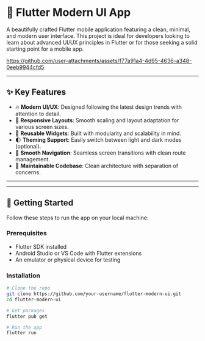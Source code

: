 # 📱 Flutter Modern UI App

A beautifully crafted Flutter mobile application featuring a clean, minimal, and modern user interface. This project is ideal for developers looking to learn about advanced UI/UX principles in Flutter or for those seeking a solid starting point for a mobile app.

https://github.com/user-attachments/assets/f77a91a4-4d95-4636-a348-0eeb9944cfd5

---

## ✨ Key Features

- 🔥 **Modern UI/UX**: Designed following the latest design trends with attention to detail.
- 📱 **Responsive Layouts**: Smooth scaling and layout adaptation for various screen sizes.
- 🔁 **Reusable Widgets**: Built with modularity and scalability in mind.
- 🌓 **Theming Support**: Easily switch between light and dark modes (optional).
- 🚀 **Smooth Navigation**: Seamless screen transitions with clean route management.
- 🧪 **Maintainable Codebase**: Clean architecture with separation of concerns.

---


---

## 🚀 Getting Started

Follow these steps to run the app on your local machine:

### Prerequisites

- Flutter SDK installed
- Android Studio or VS Code with Flutter extensions
- An emulator or physical device for testing

### Installation

```bash
# Clone the repo
git clone https://github.com/your-username/flutter-modern-ui.git
cd flutter-modern-ui

# Get packages
flutter pub get

# Run the app
flutter run

